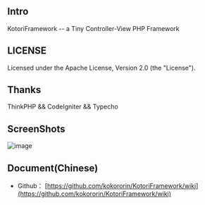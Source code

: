 ## Intro

KotoriFramework -- a Tiny Controller-View PHP Framework

## LICENSE

Licensed under the Apache License, Version 2.0 (the "License").

## Thanks

ThinkPHP && CodeIgniter && Typecho

## ScreenShots

![image](https://raw.githubusercontent.com/kokororin/KotoriFramework/master/Public/img/screenshot.jpg)

## Document(Chinese)

* Github： [https://github.com/kokororin/KotoriFramework/wiki](https://github.com/kokororin/KotoriFramework/wiki)
